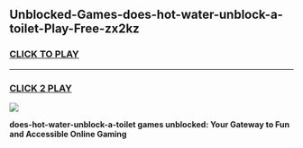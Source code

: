 
## Unblocked-Games-does-hot-water-unblock-a-toilet-Play-Free-zx2kz
<h3>
<a href="https://premium76.site?title=does-hot-water-unblock-a-toilet&ref=10A">CLICK TO PLAY</a></h3>
<hr>

<h3>
<a href="https://premium76.site?title=does-hot-water-unblock-a-toilet&ref=10A">CLICK 2 PLAY</a>
  
</h3>

<a href="https://premium76.site?title=does-hot-water-unblock-a-toilet&ref=10A"><img src="https://clearcache.store/games.png"></a>


**does-hot-water-unblock-a-toilet games unblocked: Your Gateway to Fun and Accessible Online Gaming**
